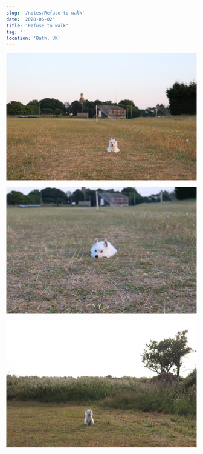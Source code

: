 ```yaml
---
slug: '/notes/Refuse-to-walk'
date: '2020-06-02'
title: 'Refuse to walk'
tag: ''
location: 'Bath, UK'
---
```


![Westie](./figure1.jpeg)

![Westie](./figure2.jpeg)

![Westie](./figure3.jpeg)